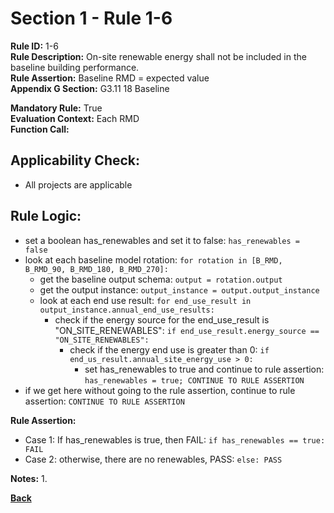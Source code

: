 
# Section 1 - Rule 1-6 

**Rule ID:** 1-6   
**Rule Description:** On-site renewable energy shall not be included in the baseline building performance.  
**Rule Assertion:** Baseline RMD = expected value  
**Appendix G Section:** G3.11 18 Baseline 

**Mandatory Rule:** True    
**Evaluation Context:** Each RMD  
**Function Call:**  

## Applicability Check:  
- All projects are applicable


## Rule Logic:
- set a boolean has_renewables and set it to false: `has_renewables = false`
- look at each baseline model rotation: `for rotation in [B_RMD, B_RMD_90, B_RMD_180, B_RMD_270]:`
    - get the baseline output schema: `output = rotation.output`
    - get the output instance: `output_instance = output.output_instance`
    - look at each end use result: `for end_use_result in output_instance.annual_end_use_results:`
        - check if the energy source for the end_use_result is "ON_SITE_RENEWABLES": `if end_use_result.energy_source == "ON_SITE_RENEWABLES":`
            - check if the energy end use is greater than 0: `if end_us_result.annual_site_energy_use > 0:`
                - set has_renewables to true and continue to rule assertion: `has_renewables = true; CONTINUE TO RULE ASSERTION`
- if we get here without going to the rule assertion, continue to rule assertion: `CONTINUE TO RULE ASSERTION`

**Rule Assertion:**
- Case 1: If has_renewables is true, then FAIL: `if has_renewables == true: FAIL`
- Case 2: otherwise, there are no renewables, PASS: `else: PASS`


**Notes:**
1.  

**[Back](../_toc.md)**


